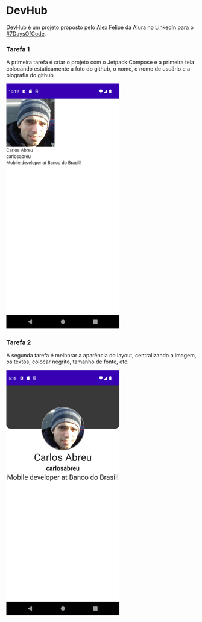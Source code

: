 # DevHub

DevHub é um projeto proposto pelo <a href="https://www.linkedin.com/in/alex-felipe/">Alex Felipe </a> da <a href="https://www.linkedin.com/school/aluracursos/">Alura</a> no LinkedIn para o <a href="https://www.linkedin.com/posts/alex-felipe_7-days-of-code-alura-activity-6939654579592523776-yluk?utm_source=linkedin_share&utm_medium=member_desktop_web">#7DaysOfCode</a>.

### Tarefa 1
A primeira tarefa é criar o projeto com o Jetpack Compose e a primeira tela colocando estaticamente a foto do github, o nome, o nome de usuário e a biografia do github.

<img src="./screenshots/tarefa1.png" width="300"/>


### Tarefa 2
A segunda tarefa é melhorar a aparência do layout, centralizando a imagem, os textos, colocar negrito, tamanho de fonte, etc.

<img src="./screenshots/tarefa2.png" width="300"/>